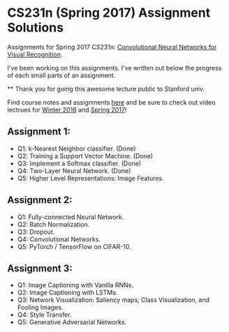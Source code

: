 # CS231n (Spring 2017) Assignment Solutions

Assignments for Spring 2017 CS231n: <a href="http://cs231n.stanford.edu/2017/">Convolutional Neural Networks for Visual Recognition</a>.

I've been working on this assignments. I've written out below the progress of each small parts of an assignment.

** Thank you for going this awesome lecture public to Stanford univ.

Find course notes and assignments <a href="http://cs231n.stanford.edu/2017/">here</a> and be sure to check out video lectrues for <a href="http://cs231n.stanford.edu/2017/">Winter 2016</a> and <a href="http://cs231n.stanford.edu/2017/">Spring 2017</a>!

## Assignment 1:
* Q1: k-Nearest Neighbor classifier. (Done)
* Q2: Training a Support Vector Machine. (Done)
* Q3: Implement a Softmax classifier. (Done)
* Q4: Two-Layer Neural Network. (Done)
* Q5: Higher Level Representations: Image Features. 
## Assignment 2:
* Q1: Fully-connected Neural Network. 
* Q2: Batch Normalization.
* Q3: Dropout.
* Q4: Convolutional Networks.
* Q5: PyTorch / TensorFlow on CIFAR-10. 
## Assignment 3:
* Q1: Image Captioning with Vanilla RNNs. 
* Q2: Image Captioning with LSTMs. 
* Q3: Network Visualization: Saliency maps, Class Visualization, and Fooling Images. 
* Q4: Style Transfer.
* Q5: Generative Adversarial Networks. 
